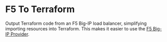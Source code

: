 # F5 To Terraform

Output Terraform code from an F5 Big-IP load balancer, simplifying importing
resources into Terraform. This makes it easier to use the [F5 Big-IP Provider](https://www.terraform.io/docs/providers/bigip/index.html).

